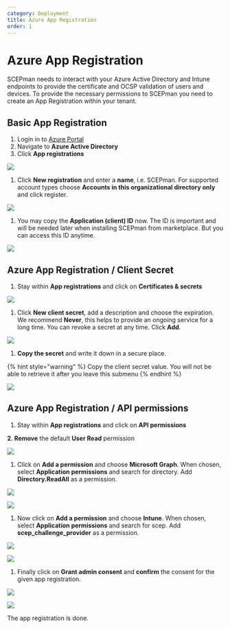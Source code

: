 ```yaml
---
category: Deployment
title: Azure App Registration
order: 1
---
```


# Azure App Registration

SCEPman needs to interact with your Azure Active Directory and Intune endpoints to provide the certificate and OCSP validation of users and devices. To provide the necessary permissions to SCEPman you need to create an App Registration within your tenant.

## Basic App Registration

1. Login in to [Azure Portal](https://portal.azure.com)
2. Navigate to **Azure Active Directory**
3. Click **App registrations**

![](../../.gitbook/assets/azure-app-registration.png)

1. Click **New registration** and enter a **name**, i.e. SCEPman. For supported account types choose **Accounts in this organizational directory only** and click register.

![](../../.gitbook/assets/azure-app-registration-register.png)

1. You may copy the **Application \(client\) ID** now. The ID is important and will be needed later when installing SCEPman from marketplace. But you can access this ID anytime.

![](../../.gitbook/assets/azure-app-registration-scepman.png)

## Azure App Registration / Client Secret

1. Stay within **App registrations** and click on **Certificates & secrets**

![](../../.gitbook/assets/azure-app-registration-client-secret.png)

1. Click **New client secret**, add a description and choose the expiration. We recommend **Never**, this helps to provide an ongoing service for a long time. You can revoke a secret at any time. Click **Add**.

![](../../.gitbook/assets/azure-app-registration-client-secret-new.png)

1. **Copy the secret** and write it down in a secure place.

{% hint style="warning" %}
Copy the client secret value. You will not be able to retrieve it after you leave this submenu
{% endhint %}

![](../../.gitbook/assets/azure-app-registration-client-secret-copy.png)

## Azure App Registration / API permissions

1. Stay within **App registrations** and click on **API permissions**

**2. Remove** the default **User Read** permission

![](../../.gitbook/assets/screenshot-2020-02-03-at-10.54.48.png)

1. Click on **Add a permission** and choose **Microsoft Graph**. When chosen, select **Application permissions** and search for directory. Add **Directory.ReadAll** as a permission.

![](../../.gitbook/assets/app-permission-graph.png)

![](../../.gitbook/assets/app-permission-directory-read.png)

1. Now click on **Add a permission** and choose **Intune**. When chosen, select **Application permissions** and search for scep. Add **scep\_challenge\_provider** as a permission.

![](../../.gitbook/assets/app-permission-intune.png)

![](../../.gitbook/assets/app-permission-scep.png)

1. Finally click on **Grant admin consent** and **confirm** the consent for the given app registration.

![](../../.gitbook/assets/app-registration-consent.png)

![](../../.gitbook/assets/app-registration-consent-confirm.png)

The app registration is done.

